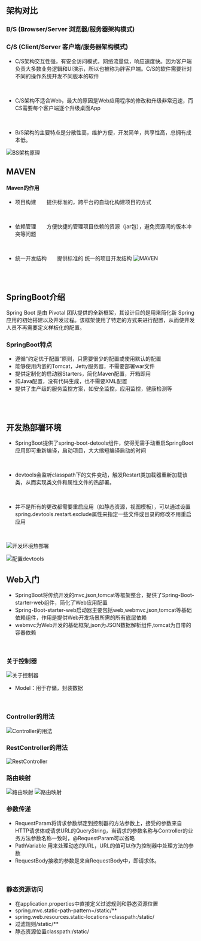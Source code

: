 ## 架构对比
### B/S (Browser/Server  浏览器/服务器架构模式)
### C/S (Client/Server  客户端/服务器架构模式)

- C/S架构交互性强，有安全访问模式，网络流量低，响应速度快。因为客户端负责大多数业务逻辑和UI演示，所以也被称为胖客户端。C/S的软件需要针对不同的操作系统开发不同版本的软件
<br>

-  C/S架构不适合Web，最大的原因是Web应用程序的修改和升级非常迅速，而CS需要每个客户端逐个升级桌面App
<br>

- B/S架构的主要特点是分散性高，维护方便，开发简单，共享性高，总拥有成本低。 

![BS架构原理](picture/e2f06339ad6c3c17fc915861ceb2817.png) 
<br>

## MAVEN 
#### Maven的作用
- 项目构建&emsp;&emsp;提供标准的，跨平台的自动化构建项目的方式
<br>

- 依赖管理&emsp;&emsp;方便快捷的管理项目依赖的资源（jar包），避免资源间的版本冲突等问题

<br>

- 统一开发结构&emsp;&emsp;提供标准的 统一的项目开发结构
![MAVEN](picture/8c255760bb877f96eff1f6722863a17.png) 

<br>
<br>


## SpringBoot介绍
Spring Boot 是由 Pivotal 团队提供的全新框架，其设计目的是用来简化新 Spring 应用的初始搭建以及开发过程。该框架使用了特定的方式来进行配置，从而使开发人员不再需要定义样板化的配置。
<br>

### SpringBoot特点
- 遵循“约定优于配置”原则，只需要很少的配置或使用默认的配置
- 能够使用内嵌的Tomcat，Jetty服务器，不需要部署war文件
- 提供定制化的启动器Starters，简化Maven配置，开箱即用
- 纯Java配置，没有代码生成，也不需要XML配置
- 提供了生产级的服务监控方案，如安全监控，应用监控，健康检测等
<br>
<br>

## 开发热部署环境
- SpringBoot提供了spring-boot-detools组件，使得无需手动重启SpringBoot应用即可重新编译，启动项目，大大缩短编译启动的时间
<br>

- devtools会监听classpath下的文件变动，触发Restart类加载器重新加载该类，从而实现类文件和属性文件的热部署。
<br>

- 并不是所有的更改都需要重启应用（如静态资源，视图模板），可以通过设置spring.devtools.restart.exclude属性来指定一些文件或目录的修改不用重启应用
<br>

![开发环境热部署](picture/24aee58b165c1eb4a239d8d9631c0f6.png) 
<br>

![配置devtools](picture/ee9546cc319b8878cf72f109347524c.png) 


## Web入门
- SpringBoot将传统开发的mvc,json,tomcat等框架整合，提供了Spring-Boot-starter-web组件，简化了Web应用配置
- Spring-Boot-starter-web启动器主要包括web,webmvc,json,tomcat等基础依赖组件，作用是提供Web开发场景所需的所有底层依赖
- webmvc为Web开发的基础框架,json为JSON数据解析组件,tomcat为自带的容器依赖
<br>

### 关于控制器
![关于控制器](picture/d66023830594fac97296f91cf3bd317.png) 
- Model：用于存储，封装数据
<br>

### Controller的用法
![Controller的用法](picture/21d92fac18eaac6e1080f5cbe48c275.png) 
<br>

### RestController的用法
![RestController](picture/9fb46b759efa676fe26646811afa155.png) 
<br>

### 路由映射
![路由映射](picture/bed32fbb343f42dc0379a473ed82abd.png) 
![路由映射](picture/3a85aab7ce0ad439126a25199ba00b5.png) 
<br>

### 参数传递
- RequestParam将请求参数绑定到控制器的方法参数上，接受的参数来自HTTP请求体或请求URL的QueryString，当请求的参数名称与Controller的业务方法参数名称一致时，@RequestParam可以省略
- PathVariable 用来处理动态的URL，URL的值可以作为控制器中处理方法的参数
- RequestBody接收的参数是来自RequestBody中，即请求体。
<br>

### 静态资源访问
- 在application.properties中直接定义过滤规则和静态资源位置
- spring.mvc.static-path-pattern=/static/**
- spring.web.resources.static-locations=classpath:/static/
- 过滤规则/static/**
- 静态资源位置classpath:/static/


